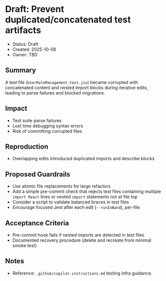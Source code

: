 # Draft: Prevent duplicated/concatenated test artifacts

- Status: Draft
- Created: 2025-10-08
- Owner: TBD

## Summary
A test file (`UserRoleManagement.test.jsx`) became corrupted with concatenated content and nested import blocks during iterative edits, leading to parse failures and blocked migrations.

## Impact
- Test suite parse failures
- Lost time debugging syntax errors
- Risk of committing corrupted files

## Reproduction
- Overlapping edits introduced duplicated imports and describe blocks

## Proposed Guardrails
- Use atomic file replacements for large refactors
- Add a simple pre-commit check that rejects test files containing multiple `import React` lines or nested `import` statements not at file top
- Consider a script to validate balanced braces in test files
- Encourage focused Jest after each edit (`--runInBand`), per-file

## Acceptance Criteria
- Pre-commit hook fails if nested imports are detected in test files
- Documented recovery procedure (delete and recreate from minimal smoke test)

## Notes
- Reference: `.github/copilot-instructions.md` testing infra guidance.
